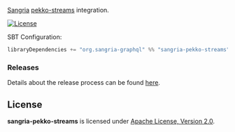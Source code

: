 [Sangria](https://sangria-graphql.github.io/) [pekko-streams](https://pekko.apache.org/docs/pekko/current/stream/index.html) integration.

[![License](http://img.shields.io/:license-Apache%202-brightgreen.svg)](https://www.apache.org/licenses/LICENSE-2.0.txt)

SBT Configuration:

```scala
libraryDependencies += "org.sangria-graphql" %% "sangria-pekko-streams" % "<latest_version>"
```

### Releases

Details about the release process can be found [here](HOW-TO-RELEASE.md).

## License

**sangria-pekko-streams** is licensed under [Apache License, Version 2.0](https://www.apache.org/licenses/LICENSE-2.0).
